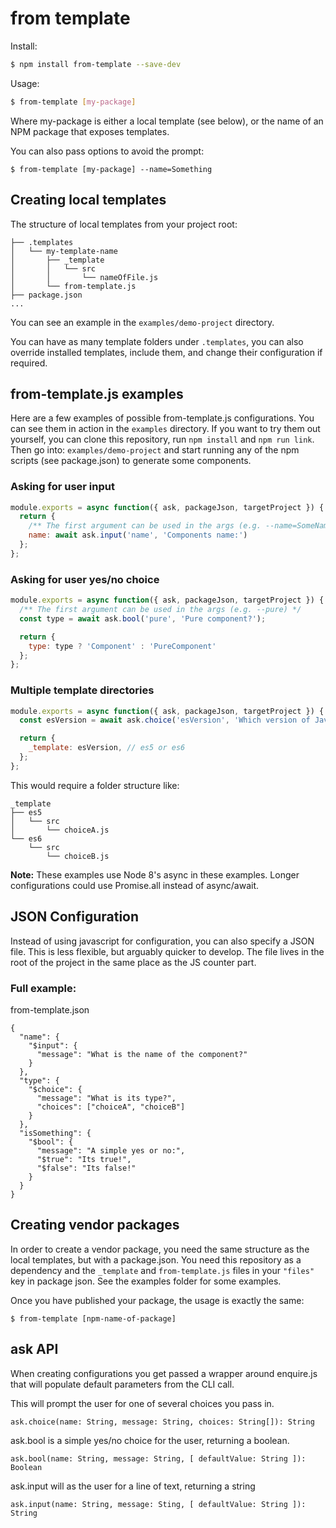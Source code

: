 # from template 

Install:
```bash
$ npm install from-template --save-dev
```

Usage:
```bash
$ from-template [my-package]
```
Where my-package is either a local template (see below), or
the name of an NPM package that exposes templates.

You can also pass options to avoid the prompt:
```
$ from-template [my-package] --name=Something
```

## Creating local templates
The structure of local templates from your project root:
```
├── .templates
│   └── my-template-name
│       ├── _template
│       │   └── src
│       │       └── nameOfFile.js
│       └── from-template.js
├── package.json
...
```
You can see an example in the `examples/demo-project` directory.

You can have as many template folders under `.templates`, you
can also override installed templates, include them, and change
their configuration if required.

## from-template.js examples
Here are a few examples of possible from-template.js configurations.
You can see them in action in the `examples` directory.
If you want to try them out yourself, you can clone this repository, 
run `npm install` and `npm run link`. Then go into: `examples/demo-project` and
start running any of the npm scripts (see package.json) to generate
some components.

### Asking for user input
```javascript
module.exports = async function({ ask, packageJson, targetProject }) {  
  return { 
    /** The first argument can be used in the args (e.g. --name=SomeName) */
    name: await ask.input('name', 'Components name:')
  };
};
```

### Asking for user yes/no choice
```javascript
module.exports = async function({ ask, packageJson, targetProject }) {
  /** The first argument can be used in the args (e.g. --pure) */
  const type = await ask.bool('pure', 'Pure component?');

  return { 
    type: type ? 'Component' : 'PureComponent'
  };
};
```

### Multiple template directories
```javascript
module.exports = async function({ ask, packageJson, targetProject }) {
  const esVersion = await ask.choice('esVersion', 'Which version of JavaScript?', ['es5', 'es6']);

  return { 
    _template: esVersion, // es5 or es6
  };
};
```

This would require a folder structure like:
```
_template
├── es5
│   └── src
│       └── choiceA.js
└── es6
    └── src
        └── choiceB.js
```

**Note:** These examples use Node 8's async in these examples. Longer configurations
      could use Promise.all instead of async/await.
      
## JSON Configuration
Instead of using javascript for configuration, you can also specify a JSON file. This is 
less flexible, but arguably quicker to develop. The file lives in the root of the project
in the same place as the JS counter part.

### Full example:
from-template.json
```
{
  "name": {
    "$input": {
      "message": "What is the name of the component?"
    }
  },
  "type": {
    "$choice": {
      "message": "What is its type?",
      "choices": ["choiceA", "choiceB"]
    }
  },
  "isSomething": {
    "$bool": {
      "message": "A simple yes or no:",
      "$true": "Its true!",
      "$false": "Its false!"
    }
  }
}
```

## Creating vendor packages
In order to create a vendor package, you need the same structure
as the local templates, but with a package.json. You need this
repository as a dependency and the `_template` and `from-template.js` files
in your `"files"` key in package json. See the examples folder for
some examples.

Once you have published your package, the usage is exactly the same:

```
$ from-template [npm-name-of-package]
``` 

## ask API
When creating configurations you get passed a wrapper around enquire.js
that will populate default parameters from the CLI call.

This will prompt the user for one of several choices you pass in.
```
ask.choice(name: String, message: String, choices: String[]): String
```

ask.bool is a simple yes/no choice for the user, returning a boolean.
```
ask.bool(name: String, message: String, [ defaultValue: String ]): Boolean
```

ask.input will as the user for a line of text, returning a string
```
ask.input(name: String, message: Sting, [ defaultValue: String ]): String
```
